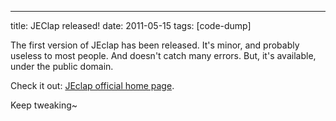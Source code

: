 ---
title: JEClap released!
date: 2011-05-15
tags: [code-dump]

The first version of JEclap has been released. It's minor, and probably useless to most people. And doesn't catch many errors. But, it's available, under the public domain.

Check it out: [JEclap official home page](http://jeclap.suspended-chord.info/).

Keep tweaking~ 